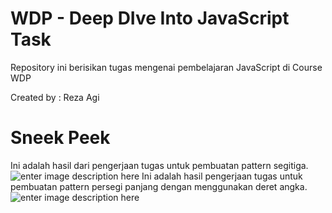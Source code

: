 # WDP - Deep DIve Into JavaScript Task

Repository ini berisikan tugas mengenai pembelajaran JavaScript di Course WDP

Created by : Reza Agi 

# Sneek Peek

Ini adalah hasil dari pengerjaan tugas untuk pembuatan pattern segitiga.
![enter image description here](https://lh3.googleusercontent.com/pw/AM-JKLXZ_pePWzHjKd6LI4BUxOf29YQqtNIWlYpC9VjPmTjWr7HEvqI7sF4Wz5Lna7eniUmxTPTqtnZzqNvNewERWgcc3C-XWnddI0uuQceuLEIYtY9ZyRMDDUMCQBzb5bUNjiYyjuUlxBe5QQyJH2_3p8Bv=w415-h115-no?authuser=0)
Ini adalah hasil pengerjaan tugas untuk pembuatan pattern persegi panjang dengan menggunakan deret angka.
![enter image description here](https://lh3.googleusercontent.com/pw/AM-JKLWq8w3hmlHAiuGMnkMR1GcLuM6bodnhLb8wY2GW6EvH0XQBBqxNar3f9L8E0DUzOnFJ5xPgoRws7Yw2zq7ckU8B9v7FSNEcYR67h2O4mJFuBPRpWMMLf26kXq4XLWY-r5sicypG85Ox7nGvzkk9yQGY=w1105-h224-no?authuser=0)
